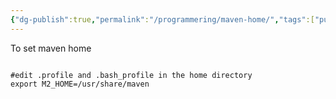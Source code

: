 ```yaml
---
{"dg-publish":true,"permalink":"/programmering/maven-home/","tags":["public","java"],"noteIcon":"1","created":"2023-05-09T18:21:24.308+02:00","updated":"2023-11-20T07:46:40.000+01:00"}
---
```



To set maven home 

```

#edit .profile and .bash_profile in the home directory
export M2_HOME=/usr/share/maven

```